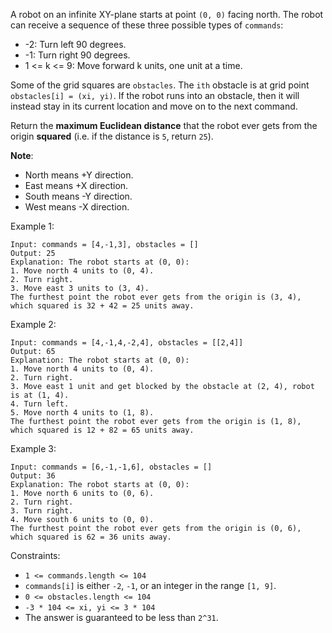 A robot on an infinite XY-plane starts at point `(0, 0)` facing north. The robot can receive a sequence of these three possible types of `commands`:

- -2: Turn left 90 degrees.
- -1: Turn right 90 degrees.
- 1 <= k <= 9: Move forward k units, one unit at a time.

Some of the grid squares are `obstacles`. The `ith` obstacle is at grid point `obstacles[i] = (xi, yi)`. If the robot runs into an obstacle, then it will instead stay in its current location and move on to the next command.

Return the **maximum Euclidean distance** that the robot ever gets from the origin **squared** (i.e. if the distance is `5`, return `25`).

**Note**:

- North means +Y direction.
- East means +X direction.
- South means -Y direction.
- West means -X direction.
 

Example 1:
```
Input: commands = [4,-1,3], obstacles = []
Output: 25
Explanation: The robot starts at (0, 0):
1. Move north 4 units to (0, 4).
2. Turn right.
3. Move east 3 units to (3, 4).
The furthest point the robot ever gets from the origin is (3, 4), which squared is 32 + 42 = 25 units away.
```
Example 2:
```
Input: commands = [4,-1,4,-2,4], obstacles = [[2,4]]
Output: 65
Explanation: The robot starts at (0, 0):
1. Move north 4 units to (0, 4).
2. Turn right.
3. Move east 1 unit and get blocked by the obstacle at (2, 4), robot is at (1, 4).
4. Turn left.
5. Move north 4 units to (1, 8).
The furthest point the robot ever gets from the origin is (1, 8), which squared is 12 + 82 = 65 units away.
```
Example 3:
```
Input: commands = [6,-1,-1,6], obstacles = []
Output: 36
Explanation: The robot starts at (0, 0):
1. Move north 6 units to (0, 6).
2. Turn right.
3. Turn right.
4. Move south 6 units to (0, 0).
The furthest point the robot ever gets from the origin is (0, 6), which squared is 62 = 36 units away.
 ```

Constraints:

- `1 <= commands.length <= 104`
- `commands[i]` is either `-2`, `-1`, or an integer in the range `[1, 9]`.
- `0 <= obstacles.length <= 104`
- `-3 * 104 <= xi, yi <= 3 * 104`
- The answer is guaranteed to be less than `2^31`.
